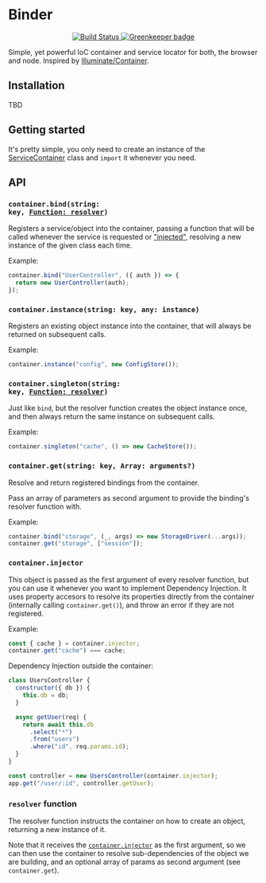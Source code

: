 # Binder

<center>
  <a href="https://travis-ci.org/Frondor/binder">
    <img src="https://travis-ci.org/Frondor/binder.svg?branch=master" alt="Build Status">
  </a>
  <a href="https://greenkeeper.io/">
    <img src="https://badges.greenkeeper.io/Frondor/binder.svg" alt="Greenkeeper badge">
  </a>
</center>

Simple, yet powerful IoC container and service locator for both, the browser and node.
Inspired by [Illuminate/Container](https://github.com/illuminate/container).

## Installation

TBD

## Getting started

It's pretty simple, you only need to create an instance of the [ServiceContainer](src/ServiceContainer.js) class and `import` it whenever you need.

## API

### <code>container.bind(string: key, <a href="#resolver-function">Function: resolver</a>)</code>

Registers a service/object into the container, passing a function that will be called whenever the service is requested or ["injected"](#container.injector), resolving a new instance of the given class each time.

Example:

```js
container.bind("UserController", ({ auth }) => {
  return new UserController(auth);
});
```

### `container.instance(string: key, any: instance)`

Registers an existing object instance into the container, that will always be returned on subsequent calls.

Example:

```js
container.instance("config", new ConfigStore());
```

### <code>container.singleton(string: key, <a href="#resolver-function">Function: resolver</a>)</code>

Just like `bind`, but the resolver function creates the object instance once, and then always return the same instance on subsequent calls.

Example:

```js
container.singleton("cache", () => new CacheStore());
```

### `container.get(string: key, Array: arguments?)`

Resolve and return registered bindings from the container.

Pass an array of parameters as second argument to provide the binding's resolver function with.

Example:

```js
container.bind("storage", (_, args) => new StorageDriver(...args));
container.get("storage", ["session"]);
```

### `container.injector`

This object is passed as the first argument of every resolver function, but you can use it whenever you want to implement Dependency Injection.
It uses property accesors to resolve its properties directly from the container (internally calling `container.get()`), and throw an error if they are not registered.

Example:

```js
const { cache } = container.injector;
container.get("cache") === cache;
```

Dependency Injection outside the container:

```js
class UsersController {
  constructor({ db }) {
    this.db = db;
  }

  async getUser(req) {
    return await this.db
      .select("*")
      .from("users")
      .where("id", req.params.id);
  }
}

const controller = new UsersController(container.injector);
app.get("/user/:id", controller.getUser);
```

### `resolver` function

The resolver function instructs the container on how to create an object, returning a new instance of it.

Note that it receives the [`container.injector`](#containerinjector) as the first argument, so we can then use the container to resolve sub-dependencies of the object we are building, and an optional array of params as second argument (see `container.get`).
